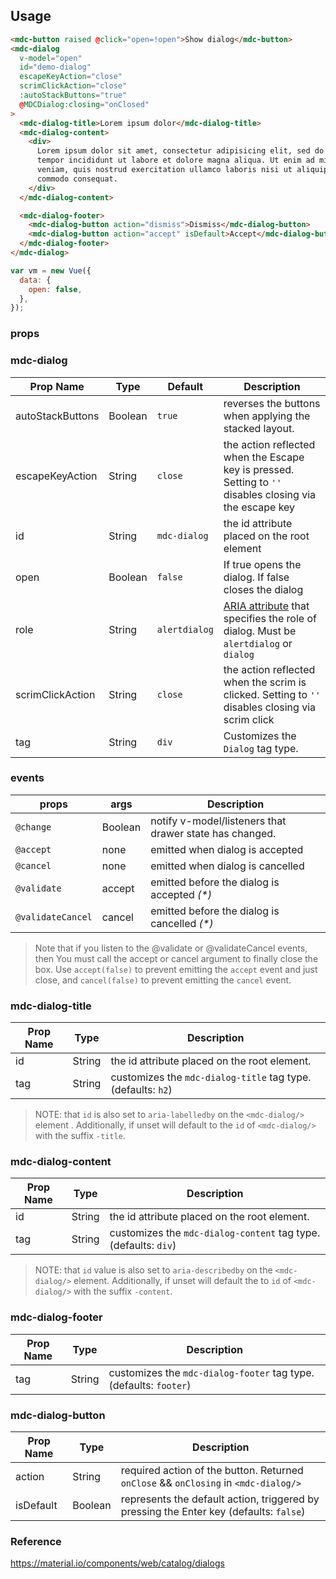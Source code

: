 ## Usage

```html
<mdc-button raised @click="open=!open">Show dialog</mdc-button>
<mdc-dialog
  v-model="open"
  id="demo-dialog"
  escapeKeyAction="close"
  scrimClickAction="close"
  :autoStackButtons="true"
  @MDCDialog:closing="onClosed"
>
  <mdc-dialog-title>Lorem ipsum dolor</mdc-dialog-title>
  <mdc-dialog-content>
    <div>
      Lorem ipsum dolor sit amet, consectetur adipisicing elit, sed do eiusmod
      tempor incididunt ut labore et dolore magna aliqua. Ut enim ad minim
      veniam, quis nostrud exercitation ullamco laboris nisi ut aliquip ex ea
      commodo consequat.
    </div>
  </mdc-dialog-content>

  <mdc-dialog-footer>
    <mdc-dialog-button action="dismiss">Dismiss</mdc-dialog-button>
    <mdc-dialog-button action="accept" isDefault>Accept</mdc-dialog-button>
  </mdc-dialog-footer>
</mdc-dialog>
```

```javascript
var vm = new Vue({
  data: {
    open: false,
  },
});
```

### props

### mdc-dialog

| Prop Name        | Type    | Default       | Description                                                                                                                                                              |
| ---------------- | ------- | ------------- | ------------------------------------------------------------------------------------------------------------------------------------------------------------------------ |
| autoStackButtons | Boolean | `true`        | reverses the buttons when applying the stacked layout.                                                                                                                   |
| escapeKeyAction  | String  | `close`       | the action reflected when the Escape key is pressed. Setting to `''` disables closing via the escape key                                                                 |
| id               | String  | `mdc-dialog`  | the id attribute placed on the root element                                                                                                                              |
| open             | Boolean | `false`       | If true opens the dialog. If false closes the dialog                                                                                                                     |
| role             | String  | `alertdialog` | [ARIA attribute](https://developer.mozilla.org/en-US/docs/Web/Accessibility/ARIA/Roles/dialog_role) that specifies the role of dialog. Must be `alertdialog` or `dialog` |
| scrimClickAction | String  | `close`       | the action reflected when the scrim is clicked. Setting to `''` disables closing via scrim click                                                                         |
| tag              | String  | `div`         | Customizes the `Dialog` tag type.                                                                                                                                        |

### events

| props             | args    | Description                                             |
| ----------------- | ------- | ------------------------------------------------------- |
| `@change`         | Boolean | notify v-model/listeners that drawer state has changed. |
| `@accept`         | none    | emitted when dialog is accepted                         |
| `@cancel`         | none    | emitted when dialog is cancelled                        |
| `@validate`       | accept  | emitted before the dialog is accepted _(\*)_            |
| `@validateCancel` | cancel  | emitted before the dialog is cancelled _(\*)_           |

> Note that if you listen to the @validate or @validateCancel events, then You must call
> the accept or cancel argument to finally close the box. Use `accept(false)` to
> prevent emitting the `accept` event and just close, and `cancel(false)` to prevent emitting
> the `cancel` event.

### mdc-dialog-title

| Prop Name | Type   | Description                                                  |
| --------- | ------ | ------------------------------------------------------------ |
| id        | String | the id attribute placed on the root element.                 |
| tag       | String | customizes the `mdc-dialog-title` tag type. (defaults: `h2`) |

> NOTE: that `id` is also set to `aria-labelledby` on the `<mdc-dialog/>` element .
> Additionally, if unset will default to the `id` of `<mdc-dialog/>` with the suffix
> `-title`.

### mdc-dialog-content

| Prop Name | Type   | Description                                                     |
| --------- | ------ | --------------------------------------------------------------- |
| id        | String | the id attribute placed on the root element.                    |
| tag       | String | customizes the `mdc-dialog-content` tag type. (defaults: `div`) |

> NOTE: that `id` value is also set to `aria-describedby` on the `<mdc-dialog/>`
> element. Additionally, if unset will default the to `id` of `<mdc-dialog/>` with the
> suffix `-content`.

### mdc-dialog-footer

| Prop Name | Type   | Description                                                       |
| --------- | ------ | ----------------------------------------------------------------- |
| tag       | String | customizes the `mdc-dialog-footer` tag type. (defaults: `footer`) |

### mdc-dialog-button

| Prop Name | Type    | Description                                                                            |
| --------- | ------- | -------------------------------------------------------------------------------------- |
| action    | String  | required action of the button. Returned `onClose` && `onClosing` in `<mdc-dialog/>`    |
| isDefault | Boolean | represents the default action, triggered by pressing the Enter key (defaults: `false`) |

### Reference

<https://material.io/components/web/catalog/dialogs>
